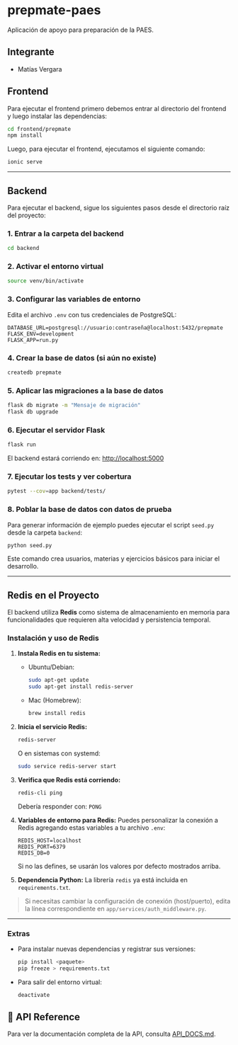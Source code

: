 # prepmate-paes

Aplicación de apoyo para preparación de la PAES.

## Integrante

- Matías Vergara

## Frontend

Para ejecutar el frontend primero debemos entrar al directorio del frontend y luego instalar las dependencias:

```bash
cd frontend/prepmate
npm install
```

Luego, para ejecutar el frontend, ejecutamos el siguiente comando:

```bash
ionic serve
```

---

## Backend

Para ejecutar el backend, sigue los siguientes pasos desde el directorio raíz del proyecto:

### 1. Entrar a la carpeta del backend

```bash
cd backend
```

### 2. Activar el entorno virtual

```bash
source venv/bin/activate
```

### 3. Configurar las variables de entorno

Edita el archivo `.env` con tus credenciales de PostgreSQL:

```env
DATABASE_URL=postgresql://usuario:contraseña@localhost:5432/prepmate
FLASK_ENV=development
FLASK_APP=run.py
```

### 4. Crear la base de datos (si aún no existe)

```bash
createdb prepmate
```

### 5. Aplicar las migraciones a la base de datos

```bash
flask db migrate -m "Mensaje de migración"
flask db upgrade
```

### 6. Ejecutar el servidor Flask

```bash
flask run
```

El backend estará corriendo en: [http://localhost:5000](http://localhost:5000)

### 7. Ejecutar los tests y ver cobertura

```bash
pytest --cov=app backend/tests/
```

### 8. Poblar la base de datos con datos de prueba

Para generar información de ejemplo puedes ejecutar el script `seed.py` desde la
carpeta `backend`:

```bash
python seed.py
```

Este comando crea usuarios, materias y ejercicios básicos para iniciar el
desarrollo.

---

## Redis en el Proyecto

El backend utiliza **Redis** como sistema de almacenamiento en memoria para funcionalidades que requieren alta velocidad y persistencia temporal.


### Instalación y uso de Redis

1. **Instala Redis en tu sistema:**
   - Ubuntu/Debian:
     ```bash
     sudo apt-get update
     sudo apt-get install redis-server
     ```
   - Mac (Homebrew):
     ```bash
     brew install redis
     ```

2. **Inicia el servicio Redis:**
   ```bash
   redis-server
   ```
   O en sistemas con systemd:
   ```bash
   sudo service redis-server start
   ```

3. **Verifica que Redis está corriendo:**
   ```bash
   redis-cli ping
   ```
   Debería responder con: `PONG`

4. **Variables de entorno para Redis:**
   Puedes personalizar la conexión a Redis agregando estas variables a tu archivo `.env`:
   ```env
   REDIS_HOST=localhost
   REDIS_PORT=6379
   REDIS_DB=0
   ```
   Si no las defines, se usarán los valores por defecto mostrados arriba.

5. **Dependencia Python:**
   La librería `redis` ya está incluida en `requirements.txt`.

> Si necesitas cambiar la configuración de conexión (host/puerto), edita la línea correspondiente en `app/services/auth_middleware.py`.

---

### Extras

- Para instalar nuevas dependencias y registrar sus versiones:

  ```bash
  pip install <paquete>
  pip freeze > requirements.txt
  ```

- Para salir del entorno virtual:

  ```bash
  deactivate
  ```

## 📘 API Reference

Para ver la documentación completa de la API, consulta [API_DOCS.md](backend/API_DOCS.md).

